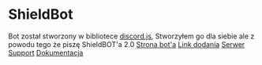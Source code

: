 # ShieldBot

Bot został stworzony w bibliotece [discord.js](https://discord.js.org/), Stworzyłem go dla siebie ale z powodu tego że piszę ShieldBOT'a 2.0
[Strona bot'a](https://shieldbot.gq/)
[Link dodania](https://discord.com/oauth2/authorize?client_id=831470538480025610&permissions=8&scope=bot)
[Serwer Support](https://discord.gg/Gse4bKF3)
[Dokumentacja](https://solindeklive-biznes.gitbook.io/shield-bot/)
